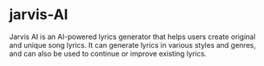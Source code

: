 # jarvis-AI
 Jarvis AI is an AI-powered lyrics generator that helps users create original and unique song lyrics. It can generate lyrics in various styles and genres, and can also be used to continue or improve existing lyrics.
